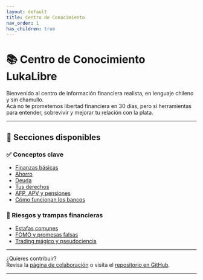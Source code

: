 ```yaml
---
layout: default
title: Centro de Conocimiento
nav_order: 1
has_children: true
---
```


# 📚 Centro de Conocimiento LukaLibre

Bienvenido al centro de información financiera realista, en lenguaje chileno y sin chamullo.  
Acá no te prometemos libertad financiera en 30 días, pero sí herramientas para entender, sobrevivir y mejorar tu relación con la plata.

---

## 🧠 Secciones disponibles

### ✅ Conceptos clave
- [Finanzas básicas](conceptos/finanzas_basicas/index.md)
- [Ahorro](conceptos/ahorro/index.md)
- [Deuda](conceptos/deuda/index.md)
- [Tus derechos](conceptos/derechos/index.md)
- [AFP, APV y pensiones](conceptos/afp_apv/index.md)
- [Cómo funcionan los bancos](conceptos/bancos/index.md)

### 🛑 Riesgos y trampas financieras
- [Estafas comunes](conceptos/estafas/index.md)
- [FOMO y promesas falsas](conceptos/fomo/index.md)
- [Trading mágico y pseudociencia](conceptos/trading_magico/index.md)

---

¿Quieres contribuir?  
Revisa la [página de colaboración](../contribuir.html) o visita el [repositorio en GitHub](https://github.com/tuusuario/lukalibre).

---
